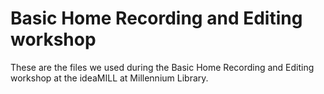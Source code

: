 # Basic Home Recording and Editing workshop

These are the files we used during the Basic Home Recording and Editing workshop at the ideaMILL at Millennium Library.
